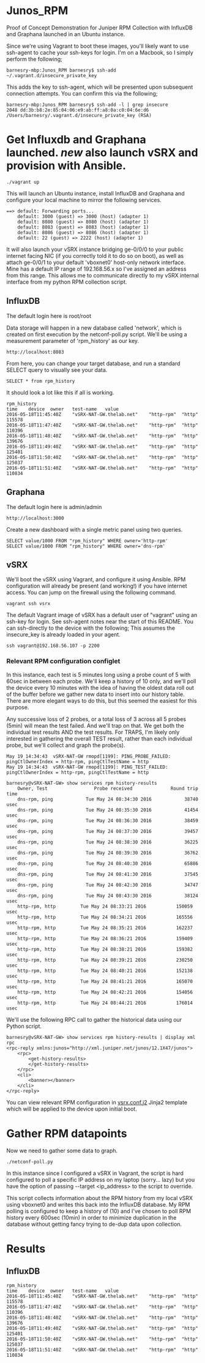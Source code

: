 # Junos_RPM
Proof of Concept Demonstration for Juniper RPM Collection with InfluxDB and Graphana launched in an Ubuntu instance.

Since we're using Vagrant to boot these images, you'll likely want to use ssh-agent to cache your ssh-keys for login. I'm on a Macbook, so
I simply perform the following;

    barnesry-mbp:Junos_RPM barnesry$ ssh-add ~/.vagrant.d/insecure_private_key

This adds the key to ssh-agent, which will be presented upon subsequent connection attempts. You can confirm this via the following;

    barnesry-mbp:Junos_RPM barnesry$ ssh-add -l | grep insecure
    2048 dd:3b:b8:2e:85:04:06:e9:ab:ff:a8:0a:c0:04:6e:d6 /Users/barnesry/.vagrant.d/insecure_private_key (RSA)


# Get Influxdb and Graphana launched. *new* also launch vSRX and provision with Ansible.

    ./vagrant up

This will launch an Ubuntu instance, install InfluxDB and Graphana and configure your local machine to mirror the following services.


```
==> default: Forwarding ports...
    default: 3000 (guest) => 3000 (host) (adapter 1)
    default: 8080 (guest) => 8080 (host) (adapter 1)
    default: 8083 (guest) => 8083 (host) (adapter 1)
    default: 8086 (guest) => 8086 (host) (adapter 1)
    default: 22 (guest) => 2222 (host) (adapter 1)
```

It will also launch your vSRX instance bridging ge-0/0/0 to your public internet facing NIC (if you correctly told it to do so on boot),
as well as attach ge-0/0/1 to your default 'vboxnet0' host-only network interface. Mine has a default IP range of 192.168.56.x so I've assigned
an address from this range. This allows me to communicate directly to my vSRX internal interface from my python RPM collection script.

## InfluxDB
The default login here is root/root

Data storage will happen in a new database called 'network', which is created on first execution by the netconf-poll.py script.
We'll be using a measurement parameter of 'rpm_history' as our key.

    http://localhost:8083

From here, you can change your target database, and run a standard SELECT query to visually see your data.

    SELECT * from rpm_history

It should look a lot like this if all is working.

```
rpm_history
time	device	owner	test-name	value
2016-05-18T11:45:40Z	"vSRX-NAT-GW.thelab.net"	"http-rpm"	"http"	115578
2016-05-18T11:47:40Z	"vSRX-NAT-GW.thelab.net"	"http-rpm"	"http"	110396
2016-05-18T11:48:40Z	"vSRX-NAT-GW.thelab.net"	"http-rpm"	"http"	139676
2016-05-18T11:49:40Z	"vSRX-NAT-GW.thelab.net"	"http-rpm"	"http"	125401
2016-05-18T11:50:40Z	"vSRX-NAT-GW.thelab.net"	"http-rpm"	"http"	125037
2016-05-18T11:51:40Z	"vSRX-NAT-GW.thelab.net"	"http-rpm"	"http"	110834
```


## Graphana
The default login here is admin/admin

    http://localhost:3000

Create a new dashboard with a single metric panel using two queries.
    
    SELECT value/1000 FROM "rpm_history" WHERE owner='http-rpm'
    SELECT value/1000 FROM "rpm_history" WHERE owner='dns-rpm'

## vSRX
We'll boot the vSRX using Vagrant, and configure it using Ansible. RPM configuration will already be present (and working!) if you
have internet access. You can jump on the firewall using the following command.

    vagrant ssh vsrx

The default Vagrant image of vSRX has a default user of "vagrant" using an ssh-key for login. See ssh-agent notes near the start of this README.
You can ssh-directly to the device with the following; This assumes the insecure_key is already loaded in your agent.

    ssh vagrant@192.168.56.107 -p 2200

### Relevant RPM configuration configlet
In this instance, each test is 5 minutes long using a probe count of 5 with 60sec in between each probe.
We'll keep a history of 10 only, and we'll poll the device every 10 minutes with the idea of having the oldest data roll out of the buffer
before we gather new data to insert into our history table. There are more elegant ways to do this, but this seemed the easiest for this purpose.

Any successive loss of 2 probes, or a total loss of 3 across all 5 probes (5min) will mean the test failed. And we'll trap on that.
We get both the individual test results AND the test results. For TRAPS, I'm likely only interested in gathering the overall TEST result,
rather than each individual probe, but we'll collect and graph the probe(s).

```
May 19 14:34:43  vSRX-NAT-GW rmopd[1199]: PING_PROBE_FAILED: pingCtlOwnerIndex = http-rpm, pingCtlTestName = http
May 19 14:34:43  vSRX-NAT-GW rmopd[1199]: PING_TEST_FAILED: pingCtlOwnerIndex = http-rpm, pingCtlTestName = http
```

```
barnesry@vSRX-NAT-GW> show services rpm history-results
    Owner, Test                 Probe received              Round trip time
    dns-rpm, ping            Tue May 24 08:34:30 2016            38740 usec
    dns-rpm, ping            Tue May 24 08:35:30 2016            41454 usec
    dns-rpm, ping            Tue May 24 08:36:30 2016            38459 usec
    dns-rpm, ping            Tue May 24 08:37:30 2016            39457 usec
    dns-rpm, ping            Tue May 24 08:38:30 2016            36225 usec
    dns-rpm, ping            Tue May 24 08:39:30 2016            36762 usec
    dns-rpm, ping            Tue May 24 08:40:30 2016            65886 usec
    dns-rpm, ping            Tue May 24 08:41:30 2016            37545 usec
    dns-rpm, ping            Tue May 24 08:42:30 2016            34747 usec
    dns-rpm, ping            Tue May 24 08:43:30 2016            38124 usec
    http-rpm, http         Tue May 24 08:33:21 2016           150059 usec
    http-rpm, http         Tue May 24 08:34:21 2016           165556 usec
    http-rpm, http         Tue May 24 08:35:21 2016           162237 usec
    http-rpm, http         Tue May 24 08:36:21 2016           159409 usec
    http-rpm, http         Tue May 24 08:38:21 2016           159382 usec
    http-rpm, http         Tue May 24 08:39:21 2016           230250 usec
    http-rpm, http         Tue May 24 08:40:21 2016           152138 usec
    http-rpm, http         Tue May 24 08:41:21 2016           165070 usec
    http-rpm, http         Tue May 24 08:42:21 2016           154056 usec
    http-rpm, http         Tue May 24 08:44:21 2016           176014 usec
```


We'll use the following RPC call to gather the historical data using our Python script.
```
barnesry@vSRX-NAT-GW> show services rpm history-results | display xml rpc
<rpc-reply xmlns:junos="http://xml.juniper.net/junos/12.1X47/junos">
    <rpc>
        <get-history-results>
        </get-history-results>
    </rpc>
    <cli>
        <banner></banner>
    </cli>
</rpc-reply>
```


You can view relevant RPM configuration in [vsrx.conf.j2](https://github.com/barnesry/Junos_RPM/blob/master/provisioning/vsrx.conf.j2)
Jinja2 template which will be applied to the device upon initial boot.


# Gather RPM datapoints
Now we need to gather some data to graph.

    ./netconf-poll.py

In this instance since I configured a vSRX in Vagrant, the script is hard configured to poll a specific IP address on my laptop
(sorry... lazy) but you have the option of passing --target <ip_address> to the script to override.

This script collects information about the RPM history from my local vSRX using vboxnet0 and writes this back into the InfluxDB database.
My RPM polling is configured to keep a history of (10) and I've chosen to poll RPM history every 600sec (10min) in order to minimize duplication in the database without getting fancy trying to de-dup
data upon collection.

# Results
## InfluxDB
```
rpm_history
time	device	owner	test-name	value
2016-05-18T11:45:40Z	"vSRX-NAT-GW.thelab.net"	"http-rpm"	"http"	115578
2016-05-18T11:47:40Z	"vSRX-NAT-GW.thelab.net"	"http-rpm"	"http"	110396
2016-05-18T11:48:40Z	"vSRX-NAT-GW.thelab.net"	"http-rpm"	"http"	139676
2016-05-18T11:49:40Z	"vSRX-NAT-GW.thelab.net"	"http-rpm"	"http"	125401
2016-05-18T11:50:40Z	"vSRX-NAT-GW.thelab.net"	"http-rpm"	"http"	125037
2016-05-18T11:51:40Z	"vSRX-NAT-GW.thelab.net"	"http-rpm"	"http"	110834
```
